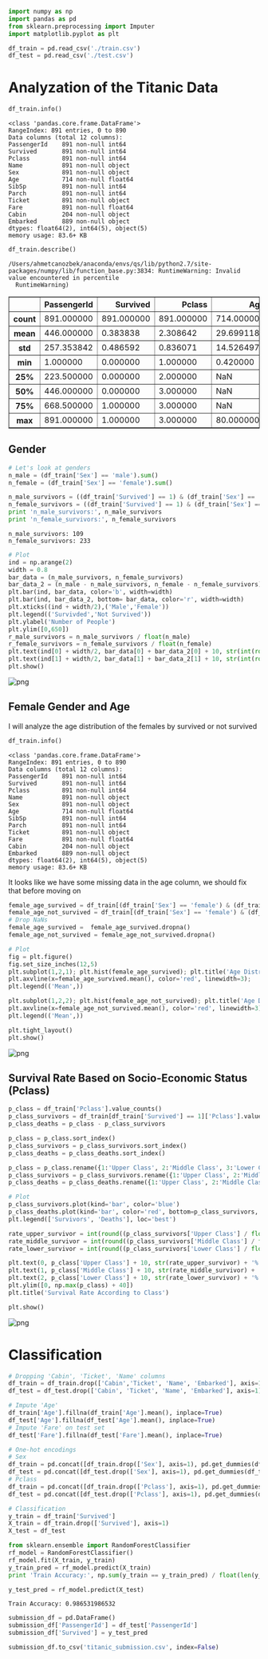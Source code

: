 

```python
import numpy as np
import pandas as pd
from sklearn.preprocessing import Imputer
import matplotlib.pyplot as plt
```


```python
df_train = pd.read_csv('./train.csv')
df_test = pd.read_csv('./test.csv')
```

# Analyzation of the Titanic Data


```python
df_train.info()
```

    <class 'pandas.core.frame.DataFrame'>
    RangeIndex: 891 entries, 0 to 890
    Data columns (total 12 columns):
    PassengerId    891 non-null int64
    Survived       891 non-null int64
    Pclass         891 non-null int64
    Name           891 non-null object
    Sex            891 non-null object
    Age            714 non-null float64
    SibSp          891 non-null int64
    Parch          891 non-null int64
    Ticket         891 non-null object
    Fare           891 non-null float64
    Cabin          204 non-null object
    Embarked       889 non-null object
    dtypes: float64(2), int64(5), object(5)
    memory usage: 83.6+ KB



```python
df_train.describe()
```

    /Users/ahmetcanozbek/anaconda/envs/qs/lib/python2.7/site-packages/numpy/lib/function_base.py:3834: RuntimeWarning: Invalid value encountered in percentile
      RuntimeWarning)





<div>
<table border="1" class="dataframe">
  <thead>
    <tr style="text-align: right;">
      <th></th>
      <th>PassengerId</th>
      <th>Survived</th>
      <th>Pclass</th>
      <th>Age</th>
      <th>SibSp</th>
      <th>Parch</th>
      <th>Fare</th>
    </tr>
  </thead>
  <tbody>
    <tr>
      <th>count</th>
      <td>891.000000</td>
      <td>891.000000</td>
      <td>891.000000</td>
      <td>714.000000</td>
      <td>891.000000</td>
      <td>891.000000</td>
      <td>891.000000</td>
    </tr>
    <tr>
      <th>mean</th>
      <td>446.000000</td>
      <td>0.383838</td>
      <td>2.308642</td>
      <td>29.699118</td>
      <td>0.523008</td>
      <td>0.381594</td>
      <td>32.204208</td>
    </tr>
    <tr>
      <th>std</th>
      <td>257.353842</td>
      <td>0.486592</td>
      <td>0.836071</td>
      <td>14.526497</td>
      <td>1.102743</td>
      <td>0.806057</td>
      <td>49.693429</td>
    </tr>
    <tr>
      <th>min</th>
      <td>1.000000</td>
      <td>0.000000</td>
      <td>1.000000</td>
      <td>0.420000</td>
      <td>0.000000</td>
      <td>0.000000</td>
      <td>0.000000</td>
    </tr>
    <tr>
      <th>25%</th>
      <td>223.500000</td>
      <td>0.000000</td>
      <td>2.000000</td>
      <td>NaN</td>
      <td>0.000000</td>
      <td>0.000000</td>
      <td>7.910400</td>
    </tr>
    <tr>
      <th>50%</th>
      <td>446.000000</td>
      <td>0.000000</td>
      <td>3.000000</td>
      <td>NaN</td>
      <td>0.000000</td>
      <td>0.000000</td>
      <td>14.454200</td>
    </tr>
    <tr>
      <th>75%</th>
      <td>668.500000</td>
      <td>1.000000</td>
      <td>3.000000</td>
      <td>NaN</td>
      <td>1.000000</td>
      <td>0.000000</td>
      <td>31.000000</td>
    </tr>
    <tr>
      <th>max</th>
      <td>891.000000</td>
      <td>1.000000</td>
      <td>3.000000</td>
      <td>80.000000</td>
      <td>8.000000</td>
      <td>6.000000</td>
      <td>512.329200</td>
    </tr>
  </tbody>
</table>
</div>



## Gender


```python
# Let's look at genders
n_male = (df_train['Sex'] == 'male').sum()
n_female = (df_train['Sex'] == 'female').sum()
```


```python
n_male_survivors = ((df_train['Survived'] == 1) & (df_train['Sex'] == 'male')).sum()
n_female_survivors = ((df_train['Survived'] == 1) & (df_train['Sex'] == 'female')).sum()
print 'n_male_survivors:', n_male_survivors
print 'n_female_survivors:', n_female_survivors
```

    n_male_survivors: 109
    n_female_survivors: 233



```python
# Plot
ind = np.arange(2)
width = 0.8
bar_data = (n_male_survivors, n_female_survivors)
bar_data_2 = (n_male - n_male_survivors, n_female - n_female_survivors)
plt.bar(ind, bar_data, color='b', width=width)
plt.bar(ind, bar_data_2, bottom= bar_data, color='r', width=width)
plt.xticks((ind + width/2),('Male','Female'))
plt.legend(('Survivded','Not Survived'))
plt.ylabel('Number of People')
plt.ylim([0,650])
r_male_survivors = n_male_survivors / float(n_male)
r_female_survivors = n_female_survivors / float(n_female)
plt.text(ind[0] + width/2, bar_data[0] + bar_data_2[0] + 10, str(int(round(r_male_survivors * 100))) + '%')
plt.text(ind[1] + width/2, bar_data[1] + bar_data_2[1] + 10, str(int(round(r_female_survivors * 100))) + '%')
plt.show()
```


![png](output_8_0.png)


## Female Gender and Age
I will analyze the age distribution of the females by survived or not survived


```python
df_train.info()
```

    <class 'pandas.core.frame.DataFrame'>
    RangeIndex: 891 entries, 0 to 890
    Data columns (total 12 columns):
    PassengerId    891 non-null int64
    Survived       891 non-null int64
    Pclass         891 non-null int64
    Name           891 non-null object
    Sex            891 non-null object
    Age            714 non-null float64
    SibSp          891 non-null int64
    Parch          891 non-null int64
    Ticket         891 non-null object
    Fare           891 non-null float64
    Cabin          204 non-null object
    Embarked       889 non-null object
    dtypes: float64(2), int64(5), object(5)
    memory usage: 83.6+ KB


It looks like we have some missing data in the age column, we should fix that before moving on


```python
female_age_survived = df_train[(df_train['Sex'] == 'female') & (df_train['Survived'] == 1)]['Age']
female_age_not_survived = df_train[(df_train['Sex'] == 'female') & (df_train['Survived'] == 0)]['Age']
# Drop NaNs
female_age_survived =  female_age_survived.dropna()
female_age_not_survived = female_age_not_survived.dropna()
```


```python
# Plot
fig = plt.figure()
fig.set_size_inches(12,5)
plt.subplot(1,2,1); plt.hist(female_age_survived); plt.title('Age Distribution of female survivors')
plt.axvline(x=female_age_survived.mean(), color='red', linewidth=3);
plt.legend(('Mean',))

plt.subplot(1,2,2); plt.hist(female_age_not_survived); plt.title('Age Distribution of female deaths')
plt.axvline(x=female_age_not_survived.mean(), color='red', linewidth=3);
plt.legend(('Mean',))

plt.tight_layout()
plt.show()
```


![png](output_13_0.png)


## Survival Rate Based on Socio-Economic Status (Pclass)


```python
p_class = df_train['Pclass'].value_counts()
p_class_survivors = df_train[df_train['Survived'] == 1]['Pclass'].value_counts()
p_class_deaths = p_class - p_class_survivors

p_class = p_class.sort_index()
p_class_survivors = p_class_survivors.sort_index()
p_class_deaths = p_class_deaths.sort_index()

p_class = p_class.rename({1:'Upper Class', 2:'Middle Class', 3:'Lower Class'})
p_class_survivors = p_class_survivors.rename({1:'Upper Class', 2:'Middle Class', 3:'Lower Class'})
p_class_deaths = p_class_deaths.rename({1:'Upper Class', 2:'Middle Class', 3:'Lower Class'})
```


```python
# Plot
p_class_survivors.plot(kind='bar', color='blue')
p_class_deaths.plot(kind='bar', color='red', bottom=p_class_survivors, rot=0)
plt.legend(['Survivors', 'Deaths'], loc='best')

rate_upper_survivor = int(round((p_class_survivors['Upper Class'] / float(p_class['Upper Class'])) * 100))
rate_middle_survivor = int(round((p_class_survivors['Middle Class'] / float(p_class['Middle Class'])) * 100))
rate_lower_survivor = int(round((p_class_survivors['Lower Class'] / float(p_class['Lower Class'])) * 100))

plt.text(0, p_class['Upper Class'] + 10, str(rate_upper_survivor) + '%')
plt.text(1, p_class['Middle Class'] + 10, str(rate_middle_survivor) + '%')
plt.text(2, p_class['Lower Class'] + 10, str(rate_lower_survivor) + '%')
plt.ylim([0, np.max(p_class) + 40])
plt.title('Survival Rate According to Class')

plt.show()
```


![png](output_16_0.png)


# Classification


```python
# Dropping 'Cabin', 'Ticket', 'Name' columns
df_train = df_train.drop(['Cabin','Ticket', 'Name', 'Embarked'], axis=1)
df_test = df_test.drop(['Cabin', 'Ticket', 'Name', 'Embarked'], axis=1)

# Impute 'Age'
df_train['Age'].fillna(df_train['Age'].mean(), inplace=True)
df_test['Age'].fillna(df_test['Age'].mean(), inplace=True)
# Impute 'Fare' on test set
df_test['Fare'].fillna(df_test['Fare'].mean(), inplace=True)

# One-hot encodings
# Sex
df_train = pd.concat([df_train.drop(['Sex'], axis=1), pd.get_dummies(df_train['Sex'])], axis=1)
df_test = pd.concat([df_test.drop(['Sex'], axis=1), pd.get_dummies(df_test['Sex'])], axis=1)
# Pclass
df_train = pd.concat([df_train.drop(['Pclass'], axis=1), pd.get_dummies(df_train['Pclass'])], axis=1)
df_test = pd.concat([df_test.drop(['Pclass'], axis=1), pd.get_dummies(df_test['Pclass'])], axis=1)
```


```python
# Classification
y_train = df_train['Survived']
X_train = df_train.drop(['Survived'], axis=1)
X_test = df_test

from sklearn.ensemble import RandomForestClassifier
rf_model = RandomForestClassifier()
rf_model.fit(X_train, y_train)
y_train_pred = rf_model.predict(X_train)
print 'Train Accuracy:', np.sum(y_train == y_train_pred) / float(len(y_train))

y_test_pred = rf_model.predict(X_test)
```

    Train Accuracy: 0.986531986532



```python
submission_df = pd.DataFrame()
submission_df['PassengerId'] = df_test['PassengerId']
submission_df['Survived'] = y_test_pred

submission_df.to_csv('titanic_submission.csv', index=False)
```
